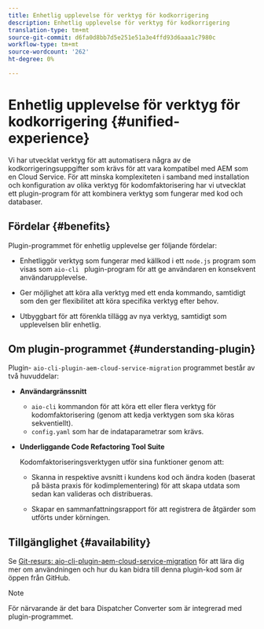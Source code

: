 ```yaml
---
title: Enhetlig upplevelse för verktyg för kodkorrigering
description: Enhetlig upplevelse för verktyg för kodkorrigering
translation-type: tm+mt
source-git-commit: d6fa0d8bb7d5e251e51a3e4ffd93d6aaa1c7980c
workflow-type: tm+mt
source-wordcount: '262'
ht-degree: 0%

---
```



# Enhetlig upplevelse för verktyg för kodkorrigering {#unified-experience}

Vi har utvecklat verktyg för att automatisera några av de kodkorrigeringsuppgifter som krävs för att vara kompatibel med AEM som en Cloud Service. För att minska komplexiteten i samband med installation och konfiguration av olika verktyg för kodomfaktorisering har vi utvecklat ett plugin-program för att kombinera verktyg som fungerar med kod och databaser.

## Fördelar {#benefits}

Plugin-programmet för enhetlig upplevelse ger följande fördelar:

* Enhetliggör verktyg som fungerar med källkod i ett `node.js` program som visas som `aio-cli ` plugin-program för att ge användaren en konsekvent användarupplevelse.

* Ger möjlighet att köra alla verktyg med ett enda kommando, samtidigt som den ger flexibilitet att köra specifika verktyg efter behov.

* Utbyggbart för att förenkla tillägg av nya verktyg, samtidigt som upplevelsen blir enhetlig.

## Om plugin-programmet {#understanding-plugin}

Plugin- `aio-cli-plugin-aem-cloud-service-migration` programmet består av två huvuddelar:

* **Användargränssnitt**

   * `aio-cli` kommandon för att köra ett eller flera verktyg för kodomfaktorisering (genom att kedja verktygen som ska köras sekventiellt).
   * `config.yaml` som har de indataparametrar som krävs.

* **Underliggande Code Refactoring Tool Suite**

   Kodomfaktoriseringsverktygen utför sina funktioner genom att:

   * Skanna in respektive avsnitt i kundens kod och ändra koden (baserat på bästa praxis för kodimplementering) för att skapa utdata som sedan kan valideras och distribueras.

   * Skapar en sammanfattningsrapport för att registrera de åtgärder som utförts under körningen.

## Tillgänglighet {#availability}

Se [Git-resurs: aio-cli-plugin-aem-cloud-service-migration](https://github.com/adobe/aio-cli-plugin-aem-cloud-service-migration) för att lära dig mer om användningen och hur du kan bidra till denna plugin-kod som är öppen från GitHub.

>[!NOTE]
>För närvarande är det bara Dispatcher Converter som är integrerad med plugin-programmet.
